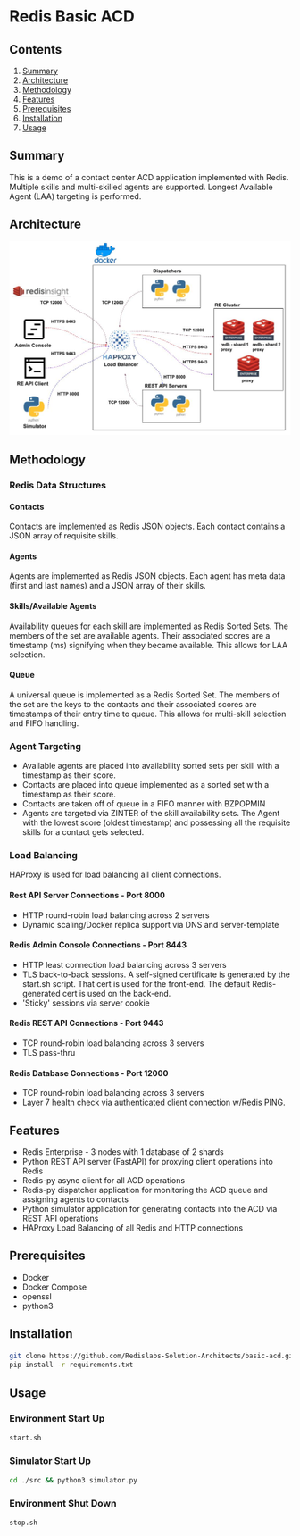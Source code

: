 # Redis Basic ACD
## Contents
1.  [Summary](#summary)
2.  [Architecture](#architecture)
3.  [Methodology](#methodology)
4.  [Features](#features)
5.  [Prerequisites](#prerequisites)
6.  [Installation](#installation)
7.  [Usage](#usage)


## Summary <a name="summary"></a>
This is a demo of a contact center ACD application implemented with Redis.  Multiple skills and multi-skilled agents are supported.  Longest Available Agent (LAA) targeting is performed.

## Architecture <a name="architecture"></a>
![architecture](./images/BasicACD_Arch_High.jpg)  

## Methodology <a name="methodology"></a>
### Redis Data Structures
#### Contacts
Contacts are implemented as Redis JSON objects.  Each contact contains a JSON array of requisite skills.
#### Agents
Agents are implemented as Redis JSON objects.  Each agent has meta data (first and last names) and a JSON array of their skills.
#### Skills/Available Agents
Availability queues for each skill are implemented as Redis Sorted Sets.  The members of the set are available agents.  Their associated scores are a timestamp (ms) signifying when they became available.  This allows for LAA selection.
#### Queue
A universal queue is implemented as a Redis Sorted Set.  The members of the set are the keys to the contacts and their associated scores are timestamps of their entry time to queue.  This allows for multi-skill selection and FIFO handling.

### Agent Targeting
 - Available agents are placed into availability sorted sets per skill with a timestamp as their score.
 - Contacts are placed into queue implemented as a sorted set with a timestamp as their score.
 - Contacts are taken off of queue in a FIFO manner with BZPOPMIN
 - Agents are targeted via ZINTER of the skill availability sets.  The Agent with the lowest score (oldest timestamp) and possessing all the requisite skills for a contact gets selected.

### Load Balancing
HAProxy is used for load balancing all client connections.
#### Rest API Server Connections - Port 8000
- HTTP round-robin load balancing across 2 servers
- Dynamic scaling/Docker replica support via DNS and server-template
#### Redis Admin Console Connections - Port 8443
- HTTP least connection load balancing across 3 servers
- TLS back-to-back sessions.  A self-signed certificate is generated by the start.sh script.  That cert is used for the front-end.  The default Redis-generated cert is used on the back-end.
- 'Sticky' sessions via server cookie
#### Redis REST API Connections - Port 9443
- TCP round-robin load balancing across 3 servers
- TLS pass-thru
#### Redis Database Connections - Port 12000
- TCP round-robin load balancing across 3 servers
- Layer 7 health check via authenticated client connection w/Redis PING.
 
## Features <a name="features"></a>
- Redis Enterprise - 3 nodes with 1 database of 2 shards
- Python REST API server (FastAPI) for proxying client operations into Redis
- Redis-py async client for all ACD operations
- Redis-py dispatcher application for monitoring the ACD queue and assigning agents to contacts
- Python simulator application for generating contacts into the ACD via REST API operations
- HAProxy Load Balancing of all Redis and HTTP connections 

## Prerequisites <a name="prerequisites"></a>
- Docker
- Docker Compose
- openssl
- python3

## Installation <a name="installation"></a>
```bash
git clone https://github.com/Redislabs-Solution-Architects/basic-acd.git && cd basic-acd
pip install -r requirements.txt
```

## Usage <a name="usage"></a>
### Environment Start Up
```bash
start.sh
```

### Simulator Start Up
```bash
cd ./src && python3 simulator.py
```

### Environment Shut Down
```bash
stop.sh
```
